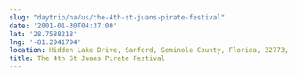 ```yaml
---
slug: "daytrip/na/us/the-4th-st-juans-pirate-festival"
date: '2001-01-30T04:37:00'
lat: '28.7588218'
lng: '-81.2941794'
location: Hidden Lake Drive, Sanford, Seminole County, Florida, 32773, United States
title: The 4th St Juans Pirate Festival
---
```



